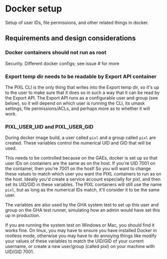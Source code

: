 # Docker setup

Setup of user IDs, file permissions, and other related things in docker.

## Requirements and design considerations

### Docker containers should not run as root

Security. Different docker configs; see issue # for more

### Export temp dir needs to be readable by Export API container

The PIXL CLI is the only thing that writes into the Export temp dir, so it's up to the user
to make sure that it does so in such a way that it can be read by the Export API.
The Export API runs as a configurable user and group (see below), so it will depend
on which user is running the CLI, its umask settings, file permissions/ACLs, and perhaps
more as to whether it will work.


### PIXL_USER_UID and PIXL_USER_GID

During docker image build, a user called `pixl` and a group called `pixl` are created.
These variables control the numerical UID and GID that will be used.

This needs to be controlled because on the GAEs, docker is set up so that user IDs
on containers are the same as on the host. If you're UID 7001 on the container, then
you're 7001 on the host! So you will want to change these values to match which user
you want the PIXL containers to run as on the host. 
Ideally you'd create a service account especially for pixl, and then set its UID/GID
in these variables. The PIXL containers will still use the name `pixl`, but as long
as the numerical IDs match, it'll consider it to be the same user.

The variables are also used by the GHA system test to set up this user and group on
the GHA test runner, simulating how an admin would have set this up in production.

If you are running the system test on Windows or Mac, you should find it works fine.
On linux, you may have to ensure you have installed Docker in rootless mode, otherwise
you may have to do annoying things like modify your values of these variables to match
the UID/GID of your current username, or create a new user/group (called pixl) on your
machine with UID/GID 7001.




